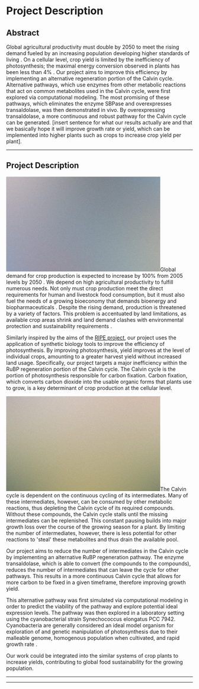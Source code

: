 # Project Description

## Abstract

<div class="box">
    Global agricultural productivity must double by 2050 to meet the rising demand fueled by an increasing population
    developing higher standards of living <reference identifier="4" />. On a cellular level, crop yield is limited by
    the inefficiency of photosynthesis; the maximal energy conversion observed in plants has been less than 4%
    <reference identifier="2" />. Our project aims to improve this efficiency by implementing an alternative
    regeneration portion of the Calvin cycle. Alternative pathways, which use enzymes from other metabolic reactions
    that act on common metabolites used in the Calvin cycle, were first explored via computational modeling. The most
    promising of these pathways, which eliminates the enzyme SBPase and overexpresses transaldolase, was then
    demonstrated in vivo. By overexpressing transaldolase, a more continuous and robust pathway for the Calvin cycle can
    be generated. [insert sentence for what our results actually are and that we basically hope it will improve growth
    rate or yield, which can be implemented into higher plants such as crops to increase crop yield per plant].
</div>

---

## Project Description

<span class="image right"><img src="assets/images/pic02.jpg" alt="" /></span>Global demand for crop production is
expected to increase by 100% from 2005 levels by 2050 <reference identifier="4" />. We depend on high agricultural
productivity to fulfill numerous needs. Not only must crop production meet the direct requirements for human and
livestock food consumption, but it must also fuel the needs of a growing bioeconomy that demands bioenergy and
biopharmaceuticals <reference identifier="3" />. Despite the rising demand, production is threatened by a variety of
factors. This problem is accentuated by land limitations, as available crop areas shrink and land demand clashes with
environmental protection and sustainability requirements <reference identifier="3" />.

Similarly inspired by the aims of the
<a href="https://ripe.illinois.edu">RIPE project</a>, our project uses the application of synthetic biology tools to
improve the efficiency of photosynthesis. By improving photosynthesis, yield improves at the level of individual
crops, amounting to a greater harvest yield without increased land usage. Specifically, our project targets a major
inefficiency within the RuBP regeneration portion of the Calvin cycle. The Calvin cycle is the portion of
photosynthesis responsible for carbon fixation. Carbon fixation, which converts carbon dioxide into the usable organic
forms that plants use to grow, is a key determinant of crop production at the cellular level.

<span class="image left"><img src="assets/images/pic03.jpg" alt="" /></span>The Calvin cycle is dependent on the
continuous cycling of its intermediates. Many of these intermediates, however, can be consumed by other metabolic
reactions, thus depleting the Calvin cycle of its required compounds. Without these compounds, the Calvin cycle stalls
until the missing intermediates can be replenished. This constant pausing builds into major growth loss over the
course of the growing season for a plant. By limiting the number of intermediates, however, there is less potential
for other reactions to 'steal' these metabolites and thus drain the available pool.

Our project aims to reduce the number of intermediates in the Calvin cycle by implementing an alternative RuBP
regeneration pathway. The enzyme transaldolase, which is able to convert (the compounds to the compounds), reduces the
number of intermediates that can leave the cycle for other pathways. This results in a more continuous Calvin cycle
that allows for more carbon to be fixed in a given timeframe, therefore improving growth yield.

This alternative pathway was first simulated via computational modeling in order to predict the viability of the
pathway and explore potential ideal expression levels. The pathway was then explored in a laboratory setting using the
cyanobacterial strain Synechococcus elongatus PCC 7942. Cyanobacteria are generally considered an ideal model organism
for exploration of and genetic manipulation of photosynthesis due to their malleable genome, homogenous population
when cultivated, and rapid growth rate <reference identifier="4" />.

Our work could be integrated into the similar systems of crop plants to increase yields, contributing to global food
sustainability for the growing population.

---
<bibliography />

---
<explore pages="Safety,Team" />